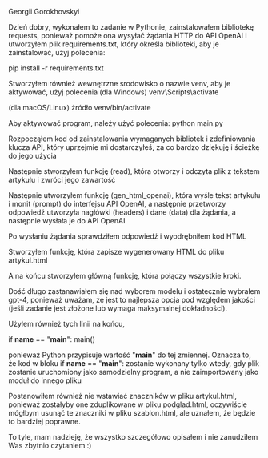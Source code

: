 Georgii Gorokhovskyi 

Dzień dobry, wykonałem to zadanie w Pythonie, zainstalowałem bibliotekę requests,
ponieważ pomoże ona wysyłać żądania HTTP do API OpenAI i utworzyłem plik requirements.txt, 
który określa biblioteki, aby je zainstalować, użyj polecenia:

pip install -r requirements.txt


Stworzyłem również wewnętrzne srodowisko o nazwie venv, aby je aktywować, użyj polecenia 
(dla Windows)
venv\Scripts\activate

(dla macOS/Linux)
źródło venv/bin/activate

Aby aktywować program, należy użyć polecenia:
python main.py


Rozpocząłem kod od zainstalowania wymaganych bibliotek i zdefiniowania klucza API,
który uprzejmie mi dostarczyłeś, za co bardzo dziękuję
i ścieżkę do jego użycia

Następnie stworzyłem funkcję (read), która otworzy i odczyta plik z tekstem artykułu i zwróci jego zawartość

Następnie utworzyłem funkcję (gen_html_openai),
która wyśle tekst artykułu i monit (prompt) do interfejsu API OpenAI,
a następnie przetworzy odpowiedź 
utworzyła nagłówki (headers) i dane (data) dla żądania, a następnie wysłała je do API OpenAI

Po wysłaniu żądania sprawdziłem odpowiedź i wyodrębniłem kod HTML

Stworzyłem funkcję, która zapisze wygenerowany HTML do pliku artykul.html

A na końcu stworzyłem główną funkcję, która połączy wszystkie kroki.

Dość długo zastanawiałem się nad wyborem modelu i ostatecznie wybrałem gpt-4, ponieważ uważam,
że jest to najlepsza opcja pod względem jakości (jeśli zadanie jest złożone lub wymaga maksymalnej dokładności).



Użyłem również tych linii na końcu,

if __name__ == "__main__":
    main()

ponieważ Python przypisuje wartość "__main__" do tej zmiennej. Oznacza to, że kod w bloku if __name__ == "__main__": zostanie wykonany tylko wtedy,
gdy plik zostanie uruchomiony jako samodzielny program, a nie zaimportowany jako moduł do innego pliku


Postanowiłem również nie wstawiać znaczników <body> w pliku artykul.html, ponieważ zostałyby one zduplikowane w pliku podglad.html,
oczywiście mógłbym usunąć te znaczniki w pliku szablon.html, ale uznałem, że będzie to bardziej poprawne.  

To tyle, mam nadzieję, że wszystko szczegółowo opisałem i nie zanudziłem Was zbytnio czytaniem :)


